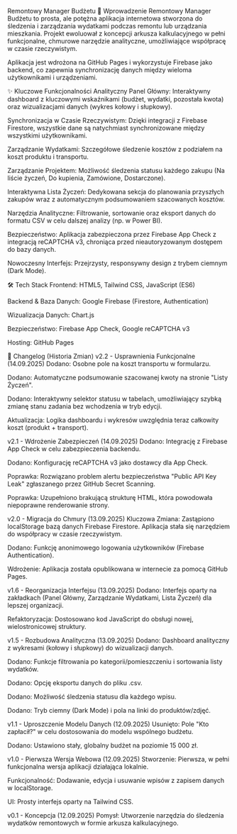 Remontowy Manager Budżetu
🚀 Wprowadzenie
Remontowy Manager Budżetu to prosta, ale potężna aplikacja internetowa stworzona do śledzenia i zarządzania wydatkami podczas remontu lub urządzania mieszkania. Projekt ewoluował z koncepcji arkusza kalkulacyjnego w pełni funkcjonalne, chmurowe narzędzie analityczne, umożliwiające współpracę w czasie rzeczywistym.

Aplikacja jest wdrożona na GitHub Pages i wykorzystuje Firebase jako backend, co zapewnia synchronizację danych między wieloma użytkownikami i urządzeniami.


✨ Kluczowe Funkcjonalności
  Analityczny Panel Główny: Interaktywny dashboard z kluczowymi wskaźnikami (budżet, wydatki, pozostała kwota) oraz wizualizacjami danych (wykres kołowy i słupkowy).

Synchronizacja w Czasie Rzeczywistym: Dzięki integracji z Firebase Firestore, wszystkie dane są natychmiast synchronizowane między wszystkimi użytkownikami.

Zarządzanie Wydatkami: Szczegółowe śledzenie kosztów z podziałem na koszt produktu i transportu.

Zarządzanie Projektem: Możliwość śledzenia statusu każdego zakupu (Na liście życzeń, Do kupienia, Zamówione, Dostarczone).

Interaktywna Lista Życzeń: Dedykowana sekcja do planowania przyszłych zakupów wraz z automatycznym podsumowaniem szacowanych kosztów.

Narzędzia Analityczne: Filtrowanie, sortowanie oraz eksport danych do formatu CSV w celu dalszej analizy (np. w Power BI).

Bezpieczeństwo: Aplikacja zabezpieczona przez Firebase App Check z integracją reCAPTCHA v3, chroniąca przed nieautoryzowanym dostępem do bazy danych.

Nowoczesny Interfejs: Przejrzysty, responsywny design z trybem ciemnym (Dark Mode).

🛠️ Tech Stack
Frontend: HTML5, Tailwind CSS, JavaScript (ES6)

Backend & Baza Danych: Google Firebase (Firestore, Authentication)

Wizualizacja Danych: Chart.js

Bezpieczeństwo: Firebase App Check, Google reCAPTCHA v3

Hosting: GitHub Pages

📜 Changelog (Historia Zmian)
v2.2 - Usprawnienia Funkcjonalne (14.09.2025)
Dodano: Osobne pole na koszt transportu w formularzu.

Dodano: Automatyczne podsumowanie szacowanej kwoty na stronie "Listy Życzeń".

Dodano: Interaktywny selektor statusu w tabelach, umożliwiający szybką zmianę stanu zadania bez wchodzenia w tryb edycji.

Aktualizacja: Logika dashboardu i wykresów uwzględnia teraz całkowity koszt (produkt + transport).

v2.1 - Wdrożenie Zabezpieczeń (14.09.2025)
Dodano: Integrację z Firebase App Check w celu zabezpieczenia backendu.

Dodano: Konfigurację reCAPTCHA v3 jako dostawcy dla App Check.

Poprawka: Rozwiązano problem alertu bezpieczeństwa "Public API Key Leak" zgłaszanego przez GitHub Secret Scanning.

Poprawka: Uzupełniono brakującą strukturę HTML, która powodowała niepoprawne renderowanie strony.

v2.0 - Migracja do Chmury (13.09.2025)
Kluczowa Zmiana: Zastąpiono localStorage bazą danych Firebase Firestore. Aplikacja stała się narzędziem do współpracy w czasie rzeczywistym.

Dodano: Funkcję anonimowego logowania użytkowników (Firebase Authentication).

Wdrożenie: Aplikacja została opublikowana w internecie za pomocą GitHub Pages.

v1.6 - Reorganizacja Interfejsu (13.09.2025)
Dodano: Interfejs oparty na zakładkach (Panel Główny, Zarządzanie Wydatkami, Lista Życzeń) dla lepszej organizacji.

Refaktoryzacja: Dostosowano kod JavaScript do obsługi nowej, wielostronicowej struktury.

v1.5 - Rozbudowa Analityczna (13.09.2025)
Dodano: Dashboard analityczny z wykresami (kołowy i słupkowy) do wizualizacji danych.

Dodano: Funkcje filtrowania po kategorii/pomieszczeniu i sortowania listy wydatków.

Dodano: Opcję eksportu danych do pliku .csv.

Dodano: Możliwość śledzenia statusu dla każdego wpisu.

Dodano: Tryb ciemny (Dark Mode) i pola na linki do produktów/zdjęć.

v1.1 - Uproszczenie Modelu Danych (12.09.2025)
Usunięto: Pole "Kto zapłacił?" w celu dostosowania do modelu wspólnego budżetu.

Dodano: Ustawiono stały, globalny budżet na poziomie 15 000 zł.

v1.0 - Pierwsza Wersja Webowa (12.09.2025)
Stworzenie: Pierwsza, w pełni funkcjonalna wersja aplikacji działająca lokalnie.

Funkcjonalność: Dodawanie, edycja i usuwanie wpisów z zapisem danych w localStorage.

UI: Prosty interfejs oparty na Tailwind CSS.

v0.1 - Koncepcja (12.09.2025)
Pomysł: Utworzenie narzędzia do śledzenia wydatków remontowych w formie arkusza kalkulacyjnego.
